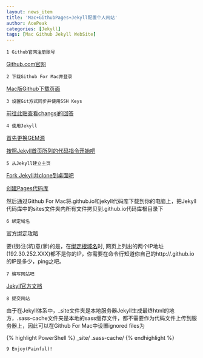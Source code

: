 ```yaml
---
layout: news_item
title: 'Mac+GithubPages+Jekyll配置个人网站'
author: AcePeak
categories: [Jekyll]
tags: [Mac Github Jekyll WebSite]
---
```


`1 Github官网注册账号`

[Github.com官网](https://github.com/)


`2 下载Github For Mac并登录`

[Mac版Github下载页面](https://mac.github.com/)


`3 设置Git方式同步并使用SSH Keys`

[前往此贴查看changsj的回答](http://segmentfault.com/q/1010000002169878)

`4 使用Jekyll`

[首先更换GEM源](http://www.365dw.cn/616.html)

[按照Jekyll首页所列的代码指令开始吧](http://jekyllrb.com/)


`5 从Jekyll建立主页`

[Fork Jekyll并clone到桌面吧](https://github.com/jekyll/jekyll)

[创建Pages代码库](https://pages.github.com/)

然后通过Github For Mac将<username>.github.io和jekyll代码库下载到你的电脑上，把Jekyll代码库中的sites文件夹内所有文件拷贝到<username>.github.io代码库根目录下


`6 绑定域名`

[官方绑定攻略](https://help.github.com/articles/setting-up-a-custom-domain-with-github-pages/)

要(很)注(坑)意(爹)的是，在[绑定根域名][*bind-domain*]时, 网页上列出的两个IP地址(192.30.252.XXX)都不是你的IP，你需要在命令行知道你自己的http://<username>.github.io的IP是多少，ping之吧。


`7 编写网站吧`

[Jekyll官方文档](http://jekyllrb.com/docs/home/)

`8 提交网站`

由于在Jekyll体系中，_site文件夹是本地服务器Jekyll生成最终html的地方，.sass-cache文件夹是本地的sass缓存文件，都不需要作为代码文件上传到服务器上，因此可以在Github For Mac中设置ignored files为

{% highlight PowerShell %}
_site/
.sass-cache/
{% endhighlight %}


`9 Enjoy(Painful)!`

[*bind-domain*]: https://help.github.com/articles/tips-for-configuring-an-a-record-with-your-dns-provider/